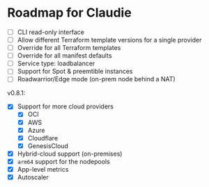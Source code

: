 # Roadmap for Claudie

- [ ] CLI read-only interface
- [ ] Allow different Terraform template versions for a single provider
- [ ] Override for all Terraform templates
- [ ] Override for all manifest defaults
- [ ] Service type: loadbalancer
- [ ] Support for Spot & preemtible instances
- [ ] Roadwarrior/Edge mode (on-prem node behind a NAT)

v0.8.1:
- [x] Support for more cloud providers
    - [x] OCI
    - [x] AWS
    - [x] Azure
    - [x] Cloudflare
    - [x] GenesisCloud
- [x] Hybrid-cloud support (on-premises)
- [x] `arm64` support for the nodepools
- [x] App-level metrics
- [x] Autoscaler
